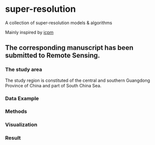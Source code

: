 # super-resolution
A collection of super-resolution models & algorithms

Mainly inspired by [icpm](https://github.com/icpm)

## The corresponding manuscript has been submitted to Remote Sensing.

### The study area
The study region is constituted of the central and southern Guangdong Province of China and part of South China Sea.


### Data Example


### Methods


### Visualization


### Result
